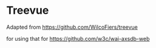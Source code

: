 # Treevue
Adapted from https://github.com/WilcoFiers/treevue

for using that for https://github.com/w3c/wai-axsdb-web
